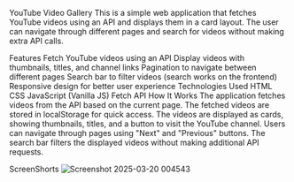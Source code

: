 YouTube Video Gallery
This is a simple web application that fetches YouTube videos using an API and displays them in a card layout. The user can navigate through different pages and search for videos without making extra API calls.

Features
Fetch YouTube videos using an API
Display videos with thumbnails, titles, and channel links
Pagination to navigate between different pages
Search bar to filter videos (search works on the frontend)
Responsive design for better user experience
Technologies Used
HTML
CSS
JavaScript (Vanilla JS)
Fetch API
How It Works
The application fetches videos from the API based on the current page.
The fetched videos are stored in localStorage for quick access.
The videos are displayed as cards, showing thumbnails, titles, and a button to visit the YouTube channel.
Users can navigate through pages using "Next" and "Previous" buttons.
The search bar filters the displayed videos without making additional API requests.


ScreenShorts ![Screenshot 2025-03-20 004543](https://github.com/user-attachments/assets/9b385174-3d4b-48e6-8ea3-e85a1c6015db)

